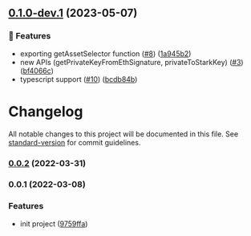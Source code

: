 ## [0.1.0-dev.1](https://github.com/starkware-libs/starkware-crypto-utils/compare/v0.0.1...v0.1.0-dev.1) (2023-05-07)


### 🧩 Features

* exporting getAssetSelector function ([#8](https://github.com/starkware-libs/starkware-crypto-utils/issues/8)) ([1a945b2](https://github.com/starkware-libs/starkware-crypto-utils/commit/1a945b2ffbdf56c68bb7606c45341c9d117422ad))
* new APIs (getPrivateKeyFromEthSignature, privateToStarkKey) ([#3](https://github.com/starkware-libs/starkware-crypto-utils/issues/3)) ([bf4066c](https://github.com/starkware-libs/starkware-crypto-utils/commit/bf4066c81e4389daea0c388370ac509d89f1a3e1))
* typescript support ([#10](https://github.com/starkware-libs/starkware-crypto-utils/issues/10)) ([bcdb84b](https://github.com/starkware-libs/starkware-crypto-utils/commit/bcdb84b829897af809886e60a3fe284e1dde1eae))

# Changelog

All notable changes to this project will be documented in this file. See [standard-version](https://github.com/conventional-changelog/standard-version) for commit guidelines.

### [0.0.2](https://github.com/starkware-libs/starkware-crypto-utils/compare/v0.0.2-0...v0.0.2) (2022-03-31)

### 0.0.1 (2022-03-08)

### Features

- init project ([9759ffa](https://github.com/starkware-libs/starkware-crypto-utils/commit/9759ffac52538345524c90a784e653c95d8899f5))
